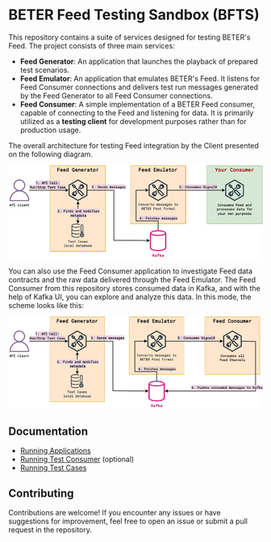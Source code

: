 # BETER Feed Testing Sandbox (BFTS)

This repository contains a suite of services designed for testing BETER's Feed. The project consists of three main
services:

- **Feed Generator**: An application that launches the playback of prepared test scenarios.
- **Feed Emulator**: An application that emulates BETER's Feed. It listens for Feed Consumer connections and delivers
test run messages generated by the Feed Generator to all Feed Consumer connections.
- **Feed Consumer**: A simple implementation of a BETER Feed consumer, capable of connecting to the Feed and listening
for data. It is primarily utilized as a **testing client** for development purposes rather than for production usage.

The overall architecture for testing Feed integration by the Client presented on the following diagram.

![BFTS Development Flow](doc/img/bfts-architecture-development-flow.png)

You can also use the Feed Consumer application to investigate Feed data contracts and the raw data delivered through
the Feed Emulator. The Feed Consumer from this repository stores consumed data in Kafka, and with the help of Kafka UI,
you can explore and analyze this data. In this mode, the scheme looks like this:

![BFTS Testing Flow](doc/img/bfts-architecture-testing-flow.png)

## Documentation

- [Running Applications](doc/RUNNING_APPS.md)
- [Running Test Consumer](doc/TEST_CONSUMER.md) (optional)
- [Running Test Cases](doc/RUNNING_TEST_CASES.md)

## Contributing
Contributions are welcome! If you encounter any issues or have suggestions for improvement, feel free to open an issue
or submit a pull request in the repository.
